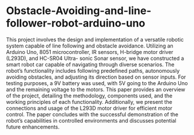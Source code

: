 # Obstacle-Avoiding-and-line-follower-robot-arduino-uno
This project involves the design and implementation
of a versatile robotic system capable of line following and obstacle
avoidance. Utilizing an Arduino Uno, 8051 microcontroller, IR
sensors, H-bridge motor driver (L293D), and HC-SR04 Ultra-
sonic Sonar sensor, we have constructed a smart robot car
capable of navigating through diverse scenarios. The robot’s
functionality includes following predefined paths, autonomously
avoiding obstacles, and adjusting its direction based on sensor
inputs. For testing purposes, a 9V battery was used, with 5V going
to the Arduino Uno and the remaining voltage to the motors.
This paper provides an overview of the project, detailing the
methodology, components used, and the working principles of
each functionality. Additionally, we present the connections and
usage of the L293D motor driver for efficient motor control. The
paper concludes with the successful demonstration of the robot’s
capabilities in controlled environments and discusses potential
future enhancements.

